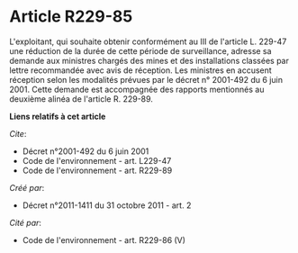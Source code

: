 # Article R229-85

L'exploitant, qui souhaite obtenir conformément au III de l'article L. 229-47 une réduction de la durée de cette période de
surveillance, adresse sa demande aux ministres chargés des mines et des installations classées par lettre recommandée avec
avis de réception. Les ministres en accusent réception selon les modalités prévues par le décret n° 2001-492 du 6 juin 2001.
Cette demande est accompagnée des rapports mentionnés au deuxième alinéa de l'article R. 229-89.

**Liens relatifs à cet article**

_Cite_:

  - Décret n°2001-492 du 6 juin 2001
  - Code de l'environnement - art. L229-47
  - Code de l'environnement - art. R229-89

_Créé par_:

  - Décret n°2011-1411 du 31 octobre 2011 - art. 2

_Cité par_:

  - Code de l'environnement - art. R229-86 (V)
